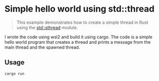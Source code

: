 # Simple hello world using std::thread
> This example demonstrates how to create a simple thread in Rust using the [std::sthread](https://doc.rust-lang.org/std/thread/) module.

I wrote the code using wsl2 and build it using cargo. The code is a simple hello world program that creates a thread and prints a message from the main thread and the spawned thread.

## Usage
```bash
cargo run
```
